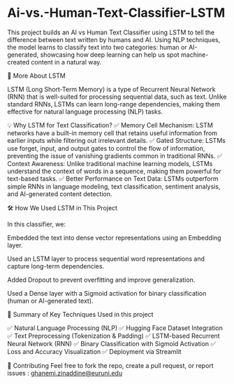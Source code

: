 # Ai-vs.-Human-Text-Classifier-LSTM
This project builds an AI vs Human Text Classifier using LSTM to tell the difference between text written by humans and AI. Using NLP techniques, the model learns to classify text into two categories: human or AI-generated, showcasing how deep learning can help us spot machine-created content in a natural way.

📖 More About LSTM

LSTM (Long Short-Term Memory) is a type of Recurrent Neural Network (RNN) that is well-suited for processing sequential data, such as text. Unlike standard RNNs, LSTMs can learn long-range dependencies, making them effective for natural language processing (NLP) tasks.

💡 Why LSTM for Text Classification?
✅ Memory Cell Mechanism: LSTM networks have a built-in memory cell that retains useful information from earlier inputs while filtering out irrelevant details.
✅ Gated Structure: LSTMs use forget, input, and output gates to control the flow of information, preventing the issue of vanishing gradients common in traditional RNNs.
✅ Context Awareness: Unlike traditional machine learning models, LSTMs understand the context of words in a sequence, making them powerful for text-based tasks.
✅ Better Performance on Text Data: LSTMs outperform simple RNNs in language modeling, text classification, sentiment analysis, and AI-generated content detection.

🛠️ How We Used LSTM in This Project

In this classifier, we:

Embedded the text into dense vector representations using an Embedding layer.

Used an LSTM layer to process sequential word representations and capture long-term dependencies.

Added Dropout to prevent overfitting and improve generalization.

Used a Dense layer with a Sigmoid activation for binary classification (human or AI-generated text). 


📌 Summary of Key Techniques Used in this project

✅ Natural Language Processing (NLP)
✅ Hugging Face Dataset Integration
✅ Text Preprocessing (Tokenization & Padding)
✅ LSTM-based Recurrent Neural Network (RNN)
✅ Binary Classification with Sigmoid Activation
✅ Loss and Accuracy Visualization
✅ Deployment via Streamlit

📩 Contributing
Feel free to fork the repo, create a pull request, or report issues : ghanemi.zinaddine@euruni.edu
